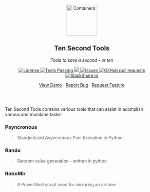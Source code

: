 <!-- header -->
<div align="center">
    <p>
    <!-- Header -->
        <img width="100px" src="https://img.stackshare.io/stack/979421/default_7b21deccd8ef4e667218f8a46721601eec9455f4.png"  alt="Containers" />
        <h2>Ten Second Tools</h2>
        <p><i>Tools to save a second - or ten</i></p>
    </p>
    <p>
    <!-- Shields -->
        <a href="https://github.com/armck-hub/ten-second-tools/LICENSE.txt">
            <img alt="License" src="https://img.shields.io/github/license/armck-hub/ten-second-tools.svg" />
        </a>
        <a href="https://github.com/armck-hub/ten-second-tools/actions">
            <img alt="Tests Passing" src="https://github.com/armck-hub/ten-second-tools/workflows/Test/badge.svg" />
        </a>
        <a href="https://codecov.io/gh/armck-hub/ten-second-tools">
            <img src="https://codecov.io/gh/armck-hub/ten-second-tools/branch/master/graph/badge.svg" />
        </a>
        <a href="https://github.com/armck-hub/ten-second-tools/issues">
            <img alt="Issues" src="https://img.shields.io/github/issues/armck-hub/ten-second-tools" />
        </a>
        <a href="https://github.com/armck-hub/ten-second-tools/pulls">
            <img alt="GitHub pull requests" src="https://img.shields.io/github/issues-pr/armck-hub/ten-second-tools" />
        </a>
        <a href="https://stackshare.io/armck-hub/ten-second-tools">
            <img alt="StackShare.io" src="http://img.shields.io/badge/tech-stack-0690fa.svg?label=StackShare.io">
        </a>
    </p>
    <p>
    <!-- Links -->
        <a href="#demo">View Demo</a>
        ·
        <a href="https://github.com/armck-hub/ten-second-tools/issues/new/choose">Report Bug</a>
        ·
        <a href="https://github.com/armck-hub/ten-second-tools/issues/new/choose">Request Feature</a>
    </p>
</div>
<br>
<br>

<!-- Description -->
Ten Second Tools contains various tools that can assist in acomplish various and mundane tasks!

### Psyncronous
> Standardized Asyncronous Pool Execution in Python

### Rando
> Random value generation - written in python

### RoboMir
> A PowerShell script used for mirroring an archive
